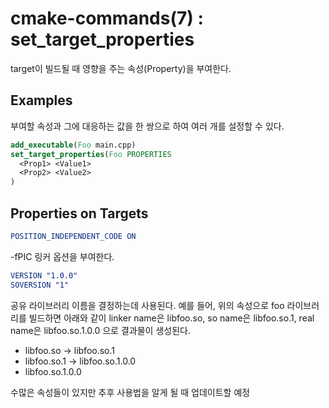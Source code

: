 # cmake-commands(7) : set_target_properties

target이 빌드될 때 영향을 주는 속성(Property)을 부여한다.

## Examples

부여할 속성과 그에 대응하는 값을 한 쌍으로 하여 여러 개를 설정할 수 있다.

```cmake
add_executable(Foo main.cpp)
set_target_properties(Foo PROPERTIES
  <Prop1> <Value1>
  <Prop2> <Value2>
)
```

## Properties on Targets

```cmake
POSITION_INDEPENDENT_CODE ON
```

-fPIC 링커 옵션을 부여한다.

```cmake
VERSION "1.0.0"
SOVERSION "1"
```

공유 라이브러리 이름을 결정하는데 사용된다. 예를 들어, 위의 속성으로 foo 라이브러리를 빌드하면 아래와 같이 linker name은 libfoo.so, so name은 libfoo.so.1, real name은 libfoo.so.1.0.0 으로 결과물이 생성된다.

- libfoo.so -> libfoo.so.1
- libfoo.so.1 -> libfoo.so.1.0.0
- libfoo.so.1.0.0

수많은 속성들이 있지만 추후 사용법을 알게 될 때 업데이트할 예정

